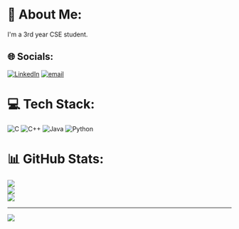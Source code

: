 # 💫 About Me:
I'm a 3rd year CSE student.


## 🌐 Socials:
[![LinkedIn](https://img.shields.io/badge/LinkedIn-%230077B5.svg?logo=linkedin&logoColor=white)](https://linkedin.com/in/preksha-kb-47b497261) [![email](https://img.shields.io/badge/Email-D14836?logo=gmail&logoColor=white)](mailto:prekshakb2004@gmail.com) 

# 💻 Tech Stack:
![C](https://img.shields.io/badge/c-%2300599C.svg?style=flat&logo=c&logoColor=white) ![C++](https://img.shields.io/badge/c++-%2300599C.svg?style=flat&logo=c%2B%2B&logoColor=white) ![Java](https://img.shields.io/badge/java-%23ED8B00.svg?style=flat&logo=openjdk&logoColor=white) ![Python](https://img.shields.io/badge/python-3670A0?style=flat&logo=python&logoColor=ffdd54)
# 📊 GitHub Stats:
![](https://github-readme-stats.vercel.app/api?username=Preksha-KB&theme=gruvbox_light&hide_border=false&include_all_commits=false&count_private=false)<br/>
![](https://nirzak-streak-stats.vercel.app/?user=Preksha-KB&theme=gruvbox_light&hide_border=false)<br/>
![](https://github-readme-stats.vercel.app/api/top-langs/?username=Preksha-KB&theme=gruvbox_light&hide_border=false&include_all_commits=false&count_private=false&layout=compact)

---
[![](https://visitcount.itsvg.in/api?id=Preksha-KB&icon=0&color=0)](https://visitcount.itsvg.in)

<!-- Proudly created with GPRM ( https://gprm.itsvg.in ) -->

